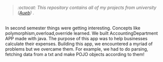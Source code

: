 > ###### :octocat: This repository contains all of my projects from university ([Aueb](https://www.aueb.gr/)) .

In second semester things were getting interesting. Concepts like polymorphism,overload,override learned. 
We built AccountingDepartment APP made with java. The purpose of this app was to help businesses calculate their expenses.
Building this app, we encountered a myriad of problems but we overcame them. For example, we had to do parsing, fetching data from a txt and make POJO objects according to them!
